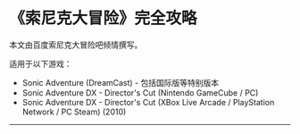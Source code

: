 # 《索尼克大冒险》完全攻略

本文由百度索尼克大冒险吧倾情撰写。

适用于以下游戏：

* Sonic Adventure \(DreamCast\) - 包括国际版等特别版本
* Sonic Adventure DX - Director's Cut \(Nintendo GameCube / PC\)
* Sonic Adventure DX - Director's Cut \(XBox Live Arcade / PlayStation Network / PC Steam\) \(2010\)

---



